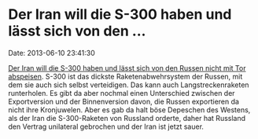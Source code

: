 Der Iran will die S-300 haben und lässt sich von den \...
=========================================================

Date: 2013-06-10 23:41:30

[Der Iran will die S-300 haben und lässt sich von den Russen nicht mit
Tor
abspeisen](http://de.rian.ru/security_and_military/20130610/266278762.html).
S-300 ist das dickste Raketenabwehrsystem der Russen, mit dem sie auch
sich selbst verteidigen. Das kann auch Langstreckenraketen runterholen.
Es gibt da aber nochmal einen Unterschied zwischen der Exportversion und
der Binnenversion davon, die Russen exportieren da nicht ihre
Kronjuwelen. Aber es gab da halt böse Depeschen des Westens, als der
Iran die S-300-Raketen von Russland orderte, daher hat Russland den
Vertrag unilateral gebrochen und der Iran ist jetzt sauer.
